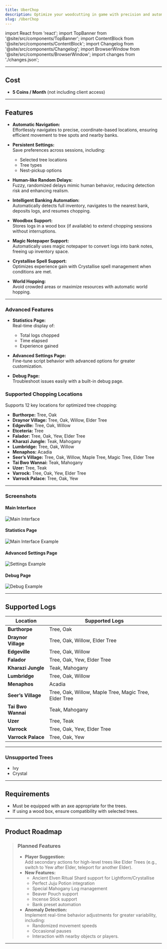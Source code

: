 ```yaml
---
title: UberChop
description: Optimize your woodcutting in game with precision and automation.
slug: /UberChop
---
```


import React from 'react';
import TopBanner from '@site/src/components/TopBanner';
import ContentBlock from '@site/src/components/ContentBlock';
import Changelog from '@site/src/components/Changelog';
import BrowserWindow from '@site/src/components/BrowserWindow';
import changes from './changes.json';


<TopBanner title="UberChop" version="v1.0.0" author="Uberith" skill="Woodcutting" />

---

## Cost

<ContentBlock title="Cost">

- **5 Coins / Month** (not including client access)  


</ContentBlock>

---

## Features

<ContentBlock title="Features">

- **Automatic Navigation:**  
  Effortlessly navigates to precise, coordinate-based locations, ensuring efficient movement to tree spots and nearby banks.  

- **Persistent Settings:**  
  Save preferences across sessions, including:  
    - Selected tree locations  
    - Tree types  
    - Nest-pickup options  

- **Human-like Random Delays:**  
  Fuzzy, randomized delays mimic human behavior, reducing detection risk and enhancing realism.  

- **Intelligent Banking Automation:**  
  Automatically detects full inventory, navigates to the nearest bank, deposits logs, and resumes chopping.  

- **Woodbox Support:**  
  Stores logs in a wood box (if available) to extend chopping sessions without interruptions.  

- **Magic Notepaper Support:**  
  Automatically uses magic notepaper to convert logs into bank notes, freeing up inventory space.  

- **Crystallise Spell Support:**  
  Optimizes experience gain with Crystallise spell management when conditions are met.  

- **World Hopping:**  
  Avoid crowded areas or maximize resources with automatic world hopping.  

---

### Advanced Features

- **Statistics Page:**  
  Real-time display of:  
    - Total logs chopped  
    - Time elapsed  
    - Experience gained  

- **Advanced Settings Page:**  
  Fine-tune script behavior with advanced options for greater customization.  

- **Debug Page:**  
  Troubleshoot issues easily with a built-in debug page.  

### Supported Chopping Locations  

Supports 12 key locations for optimized tree chopping:  
- **Burthorpe:** Tree, Oak  
- **Draynor Village:** Tree, Oak, Willow, Elder Tree  
- **Edgeville:** Tree, Oak, Willow  
- **Etceteria:** Tree  
- **Falador:** Tree, Oak, Yew, Elder Tree  
- **Kharazi Jungle:** Teak, Mahogany  
- **Lumbridge:** Tree, Oak, Willow  
- **Menaphos:** Acadia  
- **Seer’s Village:** Tree, Oak, Willow, Maple Tree, Magic Tree, Elder Tree  
- **Tai Bwo Wannai:** Teak, Mahogany  
- **Uzer:** Tree, Teak  
- **Varrock:** Tree, Oak, Yew, Elder Tree  
- **Varrock Palace:** Tree, Oak, Yew  

---

### Screenshots  

#### Main Interface
![Main Interface](01UberChop.png)

#### Statistics Page
![Main Interface Example](02UberChop.png)  

#### Advanced Settings Page 
![Settings Example](03UberChop.png)  

#### Debug Page
![Debug Example](04UberChop.png)  

</ContentBlock>

---

## Supported Logs

<ContentBlock title="Supported Locations/Logs">

| Location        | Supported Logs                           |
|-----------------|------------------------------------------|
| **Burthorpe**   | Tree, Oak                               |
| **Draynor Village** | Tree, Oak, Willow, Elder Tree       |
| **Edgeville**   | Tree, Oak, Willow                       |
| **Falador**     | Tree, Oak, Yew, Elder Tree              |
| **Kharazi Jungle** | Teak, Mahogany                       |
| **Lumbridge**   | Tree, Oak, Willow                       |
| **Menaphos**    | Acadia                                  |
| **Seer’s Village** | Tree, Oak, Willow, Maple Tree, Magic Tree, Elder Tree |
| **Tai Bwo Wannai** | Teak, Mahogany                       |
| **Uzer**        | Tree, Teak                              |
| **Varrock**     | Tree, Oak, Yew, Elder Tree              |
| **Varrock Palace** | Tree, Oak, Yew                       |

---

### Unsupported Trees

- Ivy  
- Crystal  

</ContentBlock>

---

## Requirements

<ContentBlock title="Requirements">

- Must be equipped with an axe appropriate for the trees.  
- If using a wood box, ensure compatibility with selected trees.  

</ContentBlock>

---

## Product Roadmap

<ContentBlock title="Product Roadmap">

> ### Planned Features  
> - **Player Suggestion:**  
>   Add secondary actions for high-level trees like Elder Trees (e.g., switch to Yew after Elder, teleport for another Elder).  
> - **New Features:**  
>   - Ancient Elven Ritual Shard support for Lightform/Crystallise  
>   - Perfect Juju Potion integration  
>   - Special Mahogany Log management  
>   - Beaver Pouch support  
>   - Incense Stick support  
>   - Bank preset automation  
> - **Anomaly Detection:**  
>   Implement real-time behavior adjustments for greater variability, including:  
>     - Randomized movement speeds  
>     - Occasional pauses  
>     - Interaction with nearby objects or players.  

</ContentBlock>

---

<Changelog changes={changes} />

